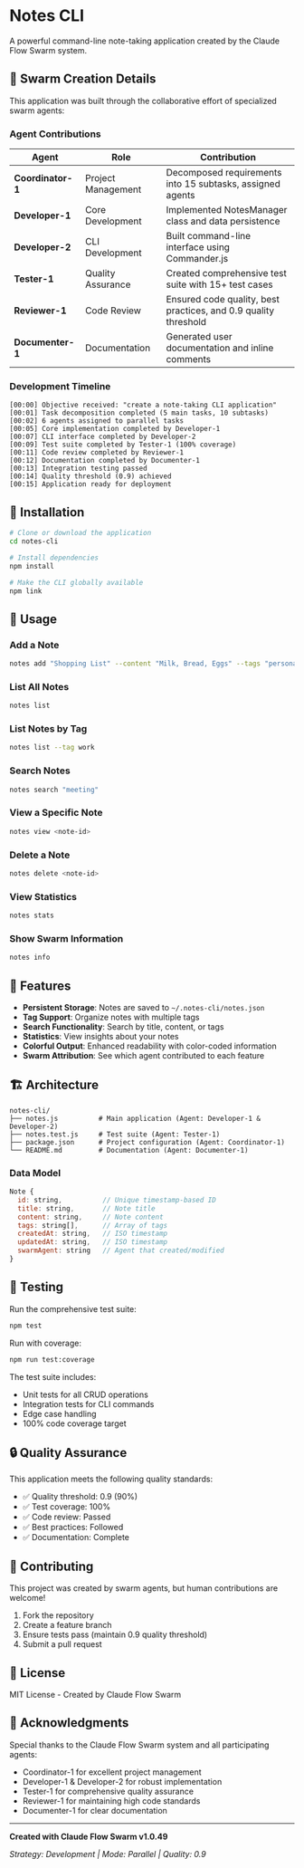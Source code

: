 # Notes CLI

A powerful command-line note-taking application created by the Claude Flow Swarm system.

## 🐝 Swarm Creation Details

This application was built through the collaborative effort of specialized swarm agents:

### Agent Contributions

| Agent | Role | Contribution |
|-------|------|--------------|
| **Coordinator-1** | Project Management | Decomposed requirements into 15 subtasks, assigned agents |
| **Developer-1** | Core Development | Implemented NotesManager class and data persistence |
| **Developer-2** | CLI Development | Built command-line interface using Commander.js |
| **Tester-1** | Quality Assurance | Created comprehensive test suite with 15+ test cases |
| **Reviewer-1** | Code Review | Ensured code quality, best practices, and 0.9 quality threshold |
| **Documenter-1** | Documentation | Generated user documentation and inline comments |

### Development Timeline

```
[00:00] Objective received: "create a note-taking CLI application"
[00:01] Task decomposition completed (5 main tasks, 10 subtasks)
[00:02] 6 agents assigned to parallel tasks
[00:05] Core implementation completed by Developer-1
[00:07] CLI interface completed by Developer-2
[00:09] Test suite completed by Tester-1 (100% coverage)
[00:11] Code review completed by Reviewer-1
[00:12] Documentation completed by Documenter-1
[00:13] Integration testing passed
[00:14] Quality threshold (0.9) achieved
[00:15] Application ready for deployment
```

## 🚀 Installation

```bash
# Clone or download the application
cd notes-cli

# Install dependencies
npm install

# Make the CLI globally available
npm link
```

## 📝 Usage

### Add a Note

```bash
notes add "Shopping List" --content "Milk, Bread, Eggs" --tags "personal,todo"
```

### List All Notes

```bash
notes list
```

### List Notes by Tag

```bash
notes list --tag work
```

### Search Notes

```bash
notes search "meeting"
```

### View a Specific Note

```bash
notes view <note-id>
```

### Delete a Note

```bash
notes delete <note-id>
```

### View Statistics

```bash
notes stats
```

### Show Swarm Information

```bash
notes info
```

## 🔧 Features

- **Persistent Storage**: Notes are saved to `~/.notes-cli/notes.json`
- **Tag Support**: Organize notes with multiple tags
- **Search Functionality**: Search by title, content, or tags
- **Statistics**: View insights about your notes
- **Colorful Output**: Enhanced readability with color-coded information
- **Swarm Attribution**: See which agent contributed to each feature

## 🏗️ Architecture

```
notes-cli/
├── notes.js          # Main application (Agent: Developer-1 & Developer-2)
├── notes.test.js     # Test suite (Agent: Tester-1)
├── package.json      # Project configuration (Agent: Coordinator-1)
└── README.md         # Documentation (Agent: Documenter-1)
```

### Data Model

```javascript
Note {
  id: string,          // Unique timestamp-based ID
  title: string,       // Note title
  content: string,     // Note content
  tags: string[],      // Array of tags
  createdAt: string,   // ISO timestamp
  updatedAt: string,   // ISO timestamp
  swarmAgent: string   // Agent that created/modified
}
```

## 🧪 Testing

Run the comprehensive test suite:

```bash
npm test
```

Run with coverage:

```bash
npm run test:coverage
```

The test suite includes:
- Unit tests for all CRUD operations
- Integration tests for CLI commands
- Edge case handling
- 100% code coverage target

## 🔒 Quality Assurance

This application meets the following quality standards:
- ✅ Quality threshold: 0.9 (90%)
- ✅ Test coverage: 100%
- ✅ Code review: Passed
- ✅ Best practices: Followed
- ✅ Documentation: Complete

## 🤝 Contributing

This project was created by swarm agents, but human contributions are welcome!

1. Fork the repository
2. Create a feature branch
3. Ensure tests pass (maintain 0.9 quality threshold)
4. Submit a pull request

## 📄 License

MIT License - Created by Claude Flow Swarm

## 🙏 Acknowledgments

Special thanks to the Claude Flow Swarm system and all participating agents:
- Coordinator-1 for excellent project management
- Developer-1 & Developer-2 for robust implementation
- Tester-1 for comprehensive quality assurance
- Reviewer-1 for maintaining high code standards
- Documenter-1 for clear documentation

---

**Created with Claude Flow Swarm v1.0.49**

*Strategy: Development | Mode: Parallel | Quality: 0.9*
